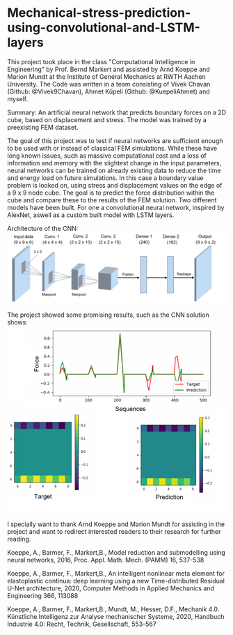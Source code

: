 # Mechanical-stress-prediction-using-convolutional-and-LSTM-layers

This project took place in the class "Computational Intelligence in Engineering" by Prof. Bernd Markert and assisted by Arnd Koeppe and Marion Mundt at the Institute of General Mechanics at RWTH Aachen University. The Code was written in a team consisting of Vivek Chavan (Github: @Vivek9Chavan), Ahmet Küpeli (Github: @KuepeliAhmet) and myself.

Summary: An artificial neural network that predicts boundary forces on a 2D cube, based on displacement and stress. The model was trained by a preexisting FEM dataset.

The goal of this project was to test if neural networks are sufficient enough to be used with or instead of classical FEM simulations. While these have long known issues, such as massive computational cost and a loss of information and memory with the slightest change in the input parameters, neural networks can be trained on already existing data to reduce the time and energy load on future simulations. In this case a boundary value problem is looked on, using stress and displacement values on the edge of a 9 x 9 node cube. The goal is to predict the force distribution within the cube and compare these to the results of the FEM solution. Two different models have been built. For one a convolutional neural network, inspired by AlexNet, aswell as a custom built model with LSTM layers.

Architecture of the CNN:
![](https://github.com/charles4444/Mechanical-stress-prediction-using-convolutional-and-LSTM-layers/blob/main/Images/Convolutional%20Neural%20Network.png?raw=true)

The project showed some promising results, such as the CNN solution shows:
![](https://github.com/charles4444/Mechanical-stress-prediction-using-convolutional-and-LSTM-layers/blob/main/Images/Solution%20CNN.png?raw=true)


I specially want to thank Arnd Koeppe and Marion Mundt for assisting in the project and want to redirect interested readers to their research for further reading.

Koeppe, A., Barmer, F., Markert,B., Model reduction and submodelling using neural networks, 2016, Proc. Appl. Math. Mech. (PAMM) 16, 537-538

Koeppe, A., Barmer, F., Markert,B., An intelligent nonlinear meta element for elastoplastic continua: deep learning using a new Time-distributed Residual U-Net architecture, 2020, Computer Methods in Applied Mechanics and Engineering 366, 113088

Koeppe, A., Barmer, F., Markert,B., Mundt, M., Hesser, D.F., Mechanik 4.0. Künstliche Intelligenz zur Analyse mechanischer Systeme, 2020, Handbuch Industrie 4.0: Recht, Technik, Gesellschaft, 553-567
